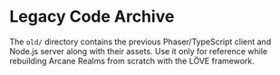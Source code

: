 # Legacy Code Archive

The `old/` directory contains the previous Phaser/TypeScript client and Node.js server along with their assets.
Use it only for reference while rebuilding Arcane Realms from scratch with the LÖVE framework.
